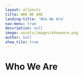 ```yaml
---
layout: allposts
title: WHO WE ARE
landing-title: 'Who We Are'
nav-menu: true
description: null
image: assets/images/whoweare.png
author: null
show_tile: true
---
```


<h1>Who We Are</h1>